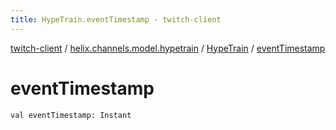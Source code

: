 ```yaml
---
title: HypeTrain.eventTimestamp - twitch-client
---
```


[twitch-client](../../index.html) / [helix.channels.model.hypetrain](../index.html) / [HypeTrain](index.html) / [eventTimestamp](./event-timestamp.html)

# eventTimestamp

`val eventTimestamp: Instant`
